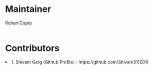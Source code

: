 <H1> Maintainer </H1>
Rohan Gupta

<br>
<br>

<H1> Contributors </H1>

<li>1. Shivam Garg (Github Profile: - https://github.com/Shivam311201) </li>
